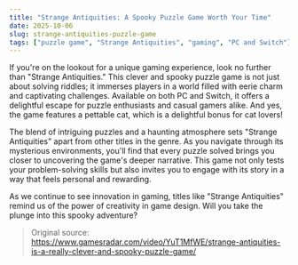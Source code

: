 ```yaml
---
title: "Strange Antiquities: A Spooky Puzzle Game Worth Your Time"
date: 2025-10-06
slug: strange-antiquities-puzzle-game
tags: ["puzzle game", "Strange Antiquities", "gaming", "PC and Switch"]
---
```


If you're on the lookout for a unique gaming experience, look no further than "Strange Antiquities." This clever and spooky puzzle game is not just about solving riddles; it immerses players in a world filled with eerie charm and captivating challenges. Available on both PC and Switch, it offers a delightful escape for puzzle enthusiasts and casual gamers alike. And yes, the game features a pettable cat, which is a delightful bonus for cat lovers!

The blend of intriguing puzzles and a haunting atmosphere sets "Strange Antiquities" apart from other titles in the genre. As you navigate through its mysterious environments, you'll find that every puzzle solved brings you closer to uncovering the game's deeper narrative. This game not only tests your problem-solving skills but also invites you to engage with its story in a way that feels personal and rewarding.

As we continue to see innovation in gaming, titles like "Strange Antiquities" remind us of the power of creativity in game design. Will you take the plunge into this spooky adventure?
> Original source: https://www.gamesradar.com/video/YuT1MfWE/strange-antiquities-is-a-really-clever-and-spooky-puzzle-game/